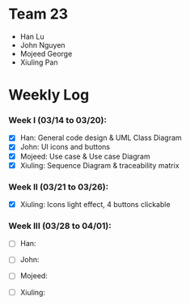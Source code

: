 # Team 23

- Han Lu
- John Nguyen
- Mojeed George
- Xiuling Pan

# Weekly Log

### Week I (03/14 to 03/20):

- [x] Han: General code design & UML Class Diagram
- [x] John: UI icons and buttons
- [x] Mojeed: Use case & Use case Diagram
- [x] Xiuling: Sequence Diagram & traceability matrix

### Week II (03/21 to 03/26):

- [x] Xiuling: Icons light effect, 4 buttons clickable

### Week III (03/28 to 04/01):

- [ ] Han: 
- [ ] John: 
- [ ] Mojeed: 
- [ ] Xiuling: 

